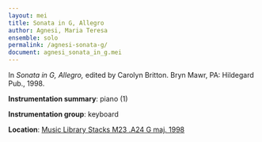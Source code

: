 ```yaml
---
layout: mei
title: Sonata in G, Allegro
author: Agnesi, Maria Teresa
ensemble: solo 
permalink: /agnesi-sonata-g/
document: agnesi_sonata_in_g.mei
---
```


In *Sonata in G, Allegro,* edited by Carolyn Britton. Bryn Mawr, PA: Hildegard Pub., 1998.

**Instrumentation summary**: piano (1)

**Instrumentation group**: keyboard

**Location**: <a href="https://tufts-primo.hosted.exlibrisgroup.com/permalink/f/bnf7qa/01TUN_ALMA2195247490003851" target="_blank">Music Library Stacks M23 .A24 G maj. 1998</a>
